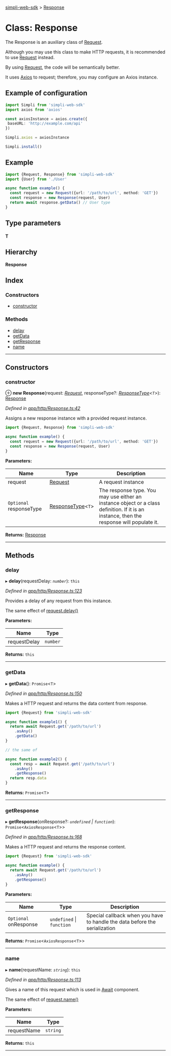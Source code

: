 [simpli-web-sdk](../README.md) > [Response](../classes/response.md)

# Class: Response

The Response is an auxiliary class of [Request](request.md).

Although you may use this class to make HTTP requests, it is recommended to use [Request](request.md) instead.

By using [Request](request.md), the code will be semantically better.

It uses [Axios](https://github.com/axios/axios) to request; therefore, you may configure an Axios instance.

Example of configuration
------------------------

```typescript
import Simpli from 'simpli-web-sdk'
import axios from 'axios'

const axiosInstance = axios.create({
 baseURL: 'http://example.com/api'
})

Simpli.axios = axiosInstance

Simpli.install()
```

Example
-------

```typescript
import {Request, Response} from 'simpli-web-sdk'
import {User} from './User'

async function example() {
  const request = new Request({url: '/path/to/url', method: 'GET'})
  const response = new Response(request, User)
  return await response.getData() // User type
}
```

## Type parameters
#### T 
## Hierarchy

**Response**

## Index

### Constructors

* [constructor](response.md#constructor)

### Methods

* [delay](response.md#delay)
* [getData](response.md#getdata)
* [getResponse](response.md#getresponse)
* [name](response.md#name)

---

## Constructors

<a id="constructor"></a>

###  constructor

⊕ **new Response**(request: *[Request](request.md)*, responseType?: *[ResponseType](../#responsetype)<`T`>*): [Response](response.md)

*Defined in [app/http/Response.ts:42](https://github.com/simplitech/simpli-web-sdk/blob/4ed922b/src/app/http/Response.ts#L42)*

Assigns a new response instance with a provided request instance.

```typescript
import {Request, Response} from 'simpli-web-sdk'

async function example() {
  const request = new Request({url: '/path/to/url', method: 'GET'})
  const response = new Response(request, User)
}
```

**Parameters:**

| Name | Type | Description |
| ------ | ------ | ------ |
| request | [Request](request.md) |  A request instance |
| `Optional` responseType | [ResponseType](../#responsetype)<`T`> |  The response type. You may use either an instance object or a class definition. If it is an instance, then the response will populate it. |

**Returns:** [Response](response.md)

___

## Methods

<a id="delay"></a>

###  delay

▸ **delay**(requestDelay: *`number`*): `this`

*Defined in [app/http/Response.ts:123](https://github.com/simplitech/simpli-web-sdk/blob/4ed922b/src/app/http/Response.ts#L123)*

Provides a delay of any request from this instance.

The same effect of [request.delay()](./request.html#delay)

**Parameters:**

| Name | Type |
| ------ | ------ |
| requestDelay | `number` |

**Returns:** `this`

___
<a id="getdata"></a>

###  getData

▸ **getData**(): `Promise`<`T`>

*Defined in [app/http/Response.ts:150](https://github.com/simplitech/simpli-web-sdk/blob/4ed922b/src/app/http/Response.ts#L150)*

Makes a HTTP request and returns the data content from response.

```typescript
import {Request} from 'simpli-web-sdk'

async function example1() {
  return await Request.get('/path/to/url')
    .asAny()
    .getData()
}

// the same of

async function example2() {
  const resp = await Request.get('/path/to/url')
    .asAny()
    .getResponse()
  return resp.data
}
```

**Returns:** `Promise`<`T`>

___
<a id="getresponse"></a>

###  getResponse

▸ **getResponse**(onResponse?: *`undefined` \| `function`*): `Promise`<`AxiosResponse`<`T`>>

*Defined in [app/http/Response.ts:168](https://github.com/simplitech/simpli-web-sdk/blob/4ed922b/src/app/http/Response.ts#L168)*

Makes a HTTP request and returns the response content.

```typescript
import {Request} from 'simpli-web-sdk'

async function example() {
  return await Request.get('/path/to/url')
    .asAny()
    .getResponse()
}
```

**Parameters:**

| Name | Type | Description |
| ------ | ------ | ------ |
| `Optional` onResponse | `undefined` \| `function` |  Special callback when you have to handle the data before the serialization |

**Returns:** `Promise`<`AxiosResponse`<`T`>>

___
<a id="name"></a>

###  name

▸ **name**(requestName: *`string`*): `this`

*Defined in [app/http/Response.ts:113](https://github.com/simplitech/simpli-web-sdk/blob/4ed922b/src/app/http/Response.ts#L113)*

Gives a name of this request which is used in [Await](await.md) component.

The same effect of [request.name()](./request.html#name)

**Parameters:**

| Name | Type |
| ------ | ------ |
| requestName | `string` |

**Returns:** `this`

___

